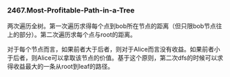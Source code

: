 ### 2467.Most-Profitable-Path-in-a-Tree

两次遍历全树。第一次遍历求得每个点到bob所在节点的距离（但只限bob节点往上的部分）。第二次遍历求每个点与root的距离。

对于每个节点而言，如果前者大于后者，则对于Alice而言没有收益。如果前者小于后者，则Alice可以拿取该节点的价值。基于这个原则，第二次dfs的时候可以求得收益最大的一条从root到leaf的路径。
